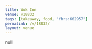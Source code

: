 ```yaml
---
title: Wok Inn
venue: v18832
tags: [takeaway, food, "fhrs:662957"]
permalink: /v/18832/
layout: venue
---
```

null